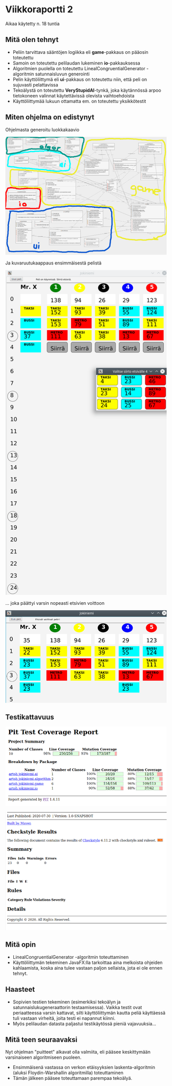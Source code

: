 # Viikkoraportti 2

Aikaa käytetty n. 18 tuntia

## Mitä olen tehnyt

- Peliin tarvittava sääntöjen logiikka eli **game**-pakkaus on pääosin toteutettu
- Samoin on toteutettu pelilaudan lukeminen **io**-pakkauksessa
- Algoritmien puolella on toteutettu LinealCongruentialGenerator -algoritmin satunnaisluvun generointi
- Pelin käyttöliittymä eli **ui**-pakkaus on toteutettu niin, että peli on sujuvasti pelattavissa
- Tekoälystä on toteutettu **VeryStupidAI**-tynkä, joka käytännössä arpoo tietokoneen valinnat käytettävissä olevista vaihtoehdoista
- Käyttöliittymää lukuun ottamatta em. on toteutettu yksikkötestit

## Miten ohjelma on edistynyt

Ohjelmasta generoitu luokkakaavio

![Luokkakaavio](luokkakaavio.png)

Ja kuvaruutukaappaus ensimmäisestä pelistä

![Peli](pelataan.png)

... joka päättyi varsin nopeasti etsivien voittoon

![Peli](peliloppu.png)

## Testikattavuus

![Pit](pit.png)

![Checkstyle](checkstyle.png)

## Mitä opin

- LinealCongruentialGenerator -algoritmin toteuttaminen
- Käyttöliittymän tekeminen JavaFX:lla tarkoittaa aina melkoista ohjeiden kahlaamista, koska aina tulee vastaan paljon sellaista, jota ei ole ennen tehnyt.

## Haasteet

- Sopivien testien tekeminen (esimerkiksi tekoälyn ja satunnaislukugeneraattorin testaamisessa). Vaikka testit ovat periaatteessa varsin kattavat, silti käyttöliittymän kautta peliä käyttäessä tuli vastaan virheitä, joita testi ei napannut kiinni.
- Myös pelilaudan datasta paljastui testikäytössä pieniä vajavuuksia...

## Mitä teen seuraavaksi

Nyt ohjelman "puitteet" alkavat olla valmiita, eli pääsee keskittymään varsinaiseen algoritmiseen puoleen.

- Ensimmäisenä vastassa on verkon etäisyyksien laskenta-algoritmin (aluksi Floydin-Warshallin algoritmilla) toteuttaminen
- Tämän jälkeen pääsee toteuttamaan parempaa tekoälyä.
